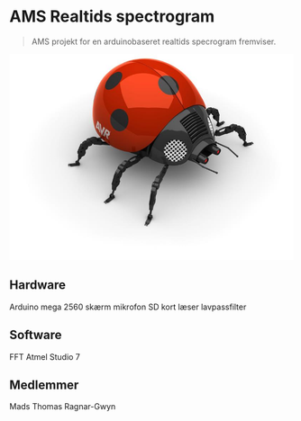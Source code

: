 # AMS Realtids spectrogram
> AMS projekt for en arduinobaseret realtids specrogram fremviser.

![](avr-studio-logo.jpg)

## Hardware

Arduino mega 2560
skærm
mikrofon
SD kort læser
lavpassfilter

## Software

FFT
Atmel Studio 7

## Medlemmer

Mads
Thomas
Ragnar-Gwyn